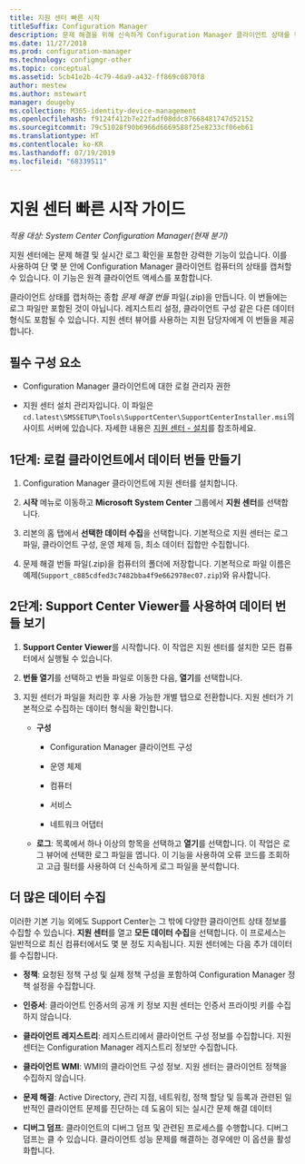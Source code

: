 ```yaml
---
title: 지원 센터 빠른 시작
titleSuffix: Configuration Manager
description: 문제 해결을 위해 신속하게 Configuration Manager 클라이언트 상태를 캡처합니다.
ms.date: 11/27/2018
ms.prod: configuration-manager
ms.technology: configmgr-other
ms.topic: conceptual
ms.assetid: 5cb41e2b-4c79-4da9-a432-ff869c0870f8
author: mestew
ms.author: mstewart
manager: dougeby
ms.collection: M365-identity-device-management
ms.openlocfilehash: f9124f412b7e22fadf08ddc87668481747d52152
ms.sourcegitcommit: 79c51028f90b6966d6669588f25e8233cf06eb61
ms.translationtype: HT
ms.contentlocale: ko-KR
ms.lasthandoff: 07/19/2019
ms.locfileid: "68339511"
---
```

# <a name="support-center-quickstart-guide"></a>지원 센터 빠른 시작 가이드

*적용 대상: System Center Configuration Manager(현재 분기)*

지원 센터에는 문제 해결 및 실시간 로그 확인을 포함한 강력한 기능이 있습니다. 이를 사용하여 단 몇 분 안에 Configuration Manager 클라이언트 컴퓨터의 상태를 캡처할 수 있습니다. 이 기능은 원격 클라이언트 액세스를 포함합니다.

클라이언트 상태를 캡처하는 종합 *문제 해결 번들* 파일(.zip)을 만듭니다. 이 번들에는 로그 파일만 포함된 것이 아닙니다. 레지스트리 설정, 클라이언트 구성 같은 다른 데이터 형식도 포함될 수 있습니다. 지원 센터 뷰어를 사용하는 지원 담당자에게 이 번들을 제공합니다.



## <a name="prerequisites"></a>필수 구성 요소

- Configuration Manager 클라이언트에 대한 로컬 관리자 권한  

- 지원 센터 설치 관리자입니다. 이 파일은 `cd.latest\SMSSETUP\Tools\SupportCenter\SupportCenterInstaller.msi`의 사이트 서버에 있습니다. 자세한 내용은 [지원 센터 - 설치](/sccm/core/support/support-center#install)를 참조하세요.  



## <a name="step-1-create-a-data-bundle-on-a-local-client"></a>1단계: 로컬 클라이언트에서 데이터 번들 만들기

1.  Configuration Manager 클라이언트에 지원 센터를 설치합니다.  

2.  **시작** 메뉴로 이동하고 **Microsoft System Center** 그룹에서 **지원 센터**를 선택합니다.  

3.  리본의 홈 탭에서 **선택한 데이터 수집**을 선택합니다. 기본적으로 지원 센터는 로그 파일, 클라이언트 구성, 운영 체제 등, 최소 데이터 집합만 수집합니다.  

4.  문제 해결 번들 파일(.zip)을 컴퓨터의 폴더에 저장합니다. 기본적으로 파일 이름은 예제(`Support_c885cdfed3c7482bba4f9e662978ec07.zip`)와 유사합니다.  



## <a name="step-2-view-the-data-bundle-using-support-center-viewer"></a>2단계: Support Center Viewer를 사용하여 데이터 번들 보기

1.  **Support Center Viewer**를 시작합니다. 이 작업은 지원 센터를 설치한 모든 컴퓨터에서 실행될 수 있습니다.  

2.  **번들 열기**를 선택하고 번들 파일로 이동한 다음, **열기**를 선택합니다.  

3.  지원 센터가 파일을 처리한 후 사용 가능한 개별 탭으로 전환합니다. 지원 센터가 기본적으로 수집하는 데이터 형식을 확인합니다.  

    - **구성**  

        - Configuration Manager 클라이언트 구성  

        - 운영 체제  

        - 컴퓨터  

        - 서비스  

        - 네트워크 어댑터  

    - **로그**: 목록에서 하나 이상의 항목을 선택하고 **열기**를 선택합니다. 이 작업은 로그 뷰어에 선택한 로그 파일을 엽니다. 이 기능을 사용하여 오류 코드를 조회하고 고급 필터를 사용하여 더 신속하게 로그 파일을 분석합니다.  



## <a name="collect-more-data"></a>더 많은 데이터 수집

이러한 기본 기능 외에도 Support Center는 그 밖에 다양한 클라이언트 상태 정보를 수집할 수 있습니다. **지원 센터**를 열고 **모든 데이터 수집**을 선택합니다. 이 프로세스는 일반적으로 최신 컴퓨터에서도 몇 분 정도 지속됩니다. 지원 센터에는 다음 추가 데이터를 수집합니다.

- **정책**: 요청된 정책 구성 및 실제 정책 구성을 포함하여 Configuration Manager 정책 설정을 수집합니다.  

- **인증서**: 클라이언트 인증서의 공개 키 정보 지원 센터는 인증서 프라이빗 키를 수집하지 않습니다.  

- **클라이언트 레지스트리**: 레지스트리에서 클라이언트 구성 정보를 수집합니다. 지원 센터는 Configuration Manager 레지스트리 정보만 수집합니다.  

- **클라이언트 WMI**: WMI의 클라이언트 구성 정보. 지원 센터는 클라이언트 정책을 수집하지 않습니다.  

- **문제 해결**: Active Directory, 관리 지점, 네트워킹, 정책 할당 및 등록과 관련된 일반적인 클라이언트 문제를 진단하는 데 도움이 되는 실시간 문제 해결 데이터  

- **디버그 덤프**: 클라이언트의 디버그 덤프 및 관련된 프로세스를 수행합니다. 디버그 덤프는 클 수 있습니다. 클라이언트 성능 문제를 해결하는 경우에만 이 옵션을 활성화합니다.  

